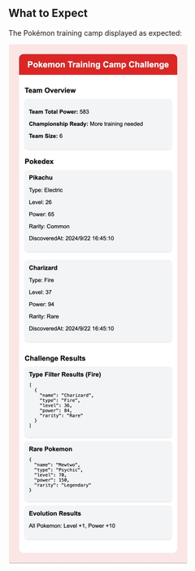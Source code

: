 ## What to Expect

The Pokémon training camp displayed as expected:

![screenshot of solution](https://raw.githubusercontent.com/JavaScript-Certification/images/refs/heads/main/images/training/6-1/pokemon.jpg)
